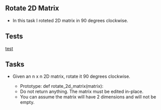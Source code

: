 ## Rotate 2D Matrix

- In this task I  roteted 2D matrix in 90 degrees clockwise.


## Tests 

[test](test)

## Tasks

- Given an n x n 2D matrix, rotate it 90 degrees clockwise.

    - Prototype: def rotate_2d_matrix(matrix):
    - Do not return anything. The matrix must be edited in-place.
    - You can assume the matrix will have 2 dimensions and will not be empty.
